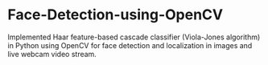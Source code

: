 # Face-Detection-using-OpenCV
Implemented Haar feature-based cascade classifier (Viola-Jones algorithm) in Python using OpenCV for face detection and localization in images and live webcam video stream.
